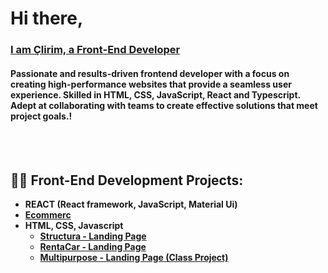 <h1>Hi there,<br> 
<h3><a href="https://github.com/QlirimElshani">I am Çlirim, a Front-End Developer</a></h3>
<h4>Passionate and results-driven frontend developer with a focus on creating high-performance websites that provide a seamless user experience. Skilled in HTML, CSS, JavaScript, React and Typescript. Adept at collaborating with teams to create effective solutions that meet project goals.!</h4>
<br/>
<br/>
<h2>👨‍💻 Front-End Development Projects:</h2>

  - <b>REACT (React framework, JavaScript, Material Ui)</b><b>
  - [Ecommerc](https://github.com/QlirimElshani/Ecommerc)
- <b>HTML, CSS, Javascript</b>
  - [Structura - Landing Page](https://github.com/QlirimElshani/structura)
  - [RentaCar - Landing Page](https://github.com/QlirimElshani/RentaCar)
  - [Multipurpose - Landing Page (Class Project)](https://github.com/QlirimElshani/Multipurpose---Landing-Page) 
  



